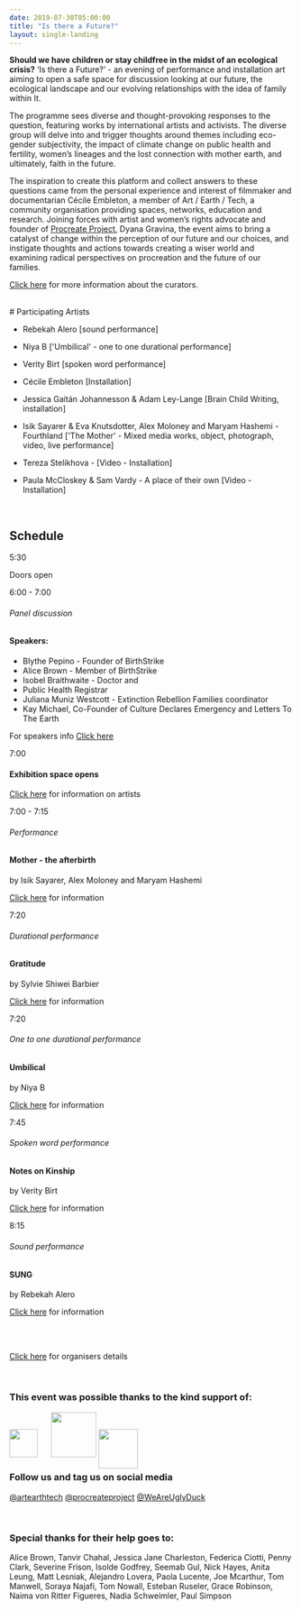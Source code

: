 ```yaml
---
date: 2019-07-30T05:00:00
title: "Is there a Future?"
layout: single-landing
---
```


**Should we have children or stay childfree in the midst of an ecological crisis?** ‘Is there a Future?’ -
an evening of performance and installation art aiming to open a safe space for discussion looking
at our future, the ecological landscape and our evolving relationships with the idea of family within
It.

The programme sees diverse and thought-provoking responses to the question, featuring works by international artists and activists. The diverse group will delve into and trigger thoughts around themes including eco-gender subjectivity, the impact of climate change on public health and fertility, women’s lineages and the lost connection with mother earth, and ultimately, faith in the future.

The inspiration to create this platform and collect answers to these questions came from the personal experience and interest of filmmaker and documentarian Cécile Embleton, a member of Art / Earth / Tech, a community organisation providing spaces, networks, education and research. Joining forces with artist and women’s rights advocate and founder of [Procreate Project](https://www.procreateproject.com/), Dyana Gravina, the event aims to bring a catalyst of change within the perception of our future and our choices, and instigate thoughts and actions towards creating a wiser world and examining radical perspectives on procreation and the future of our families.

[Click here](/is-there-a-future-programme/participating-artists#about-the-organisers) for more information about the curators.  

<br/>
# Participating Artists

- Rebekah Alero [sound performance]

- Niya B [&#39;Umbilical&#39; - one to one durational performance]

- Verity Birt [spoken word performance]

- Cécile Embleton [Installation]

- Jessica Gaitán Johannesson &amp; Adam Ley-Lange  [Brain Child Writing, installation]

- Isik Sayarer &amp; Eva Knutsdotter, Alex Moloney and Maryam Hashemi - Fourthland [&#39;The Mother&#39; -  Mixed media works, object, photograph, video, live performance]

- Tereza Stelikhova - [Video - Installation]

- Paula McCloskey &amp; Sam Vardy - A place of their own  [Video - Installation]

<br/>

## Schedule
<div class="schedule">
    <div class="col-left">
        <p class="time">5:30</p>
    </div>
    <div class="col-right">
        <p>Doors open</p>
    </div>
    <p class="clearfix"></p>
</div>

<div class="schedule">
    <div class="col-left">
        <p class="time">6:00 - 7:00</p>
    </div>
    <div class="col-right">
        <h6>Panel discussion</h6>
        <h4>Speakers:</h4>
        <ul>
            <li>Blythe Pepino - Founder of BirthStrike</li>
            <li>Alice Brown - Member of BirthStrike</li>
            <li>Isobel Braithwaite - Doctor and </li>
            <li>Public Health Registrar</li>
            <li>Juliana Muniz Westcott - Extinction Rebellion Families coordinator</li>
            <li>Kay Michael, Co-Founder of Culture Declares Emergency and Letters To The Earth</li>
        </ul>
        <p>For speakers info <a href="/is-there-a-future-programme/speakers">Click here</a></p>
    </div>
    <p class="clearfix"></p>
</div>

<div class="schedule">
    <div class="col-left">
        <p class="time">7:00</p>
    </div>
    <div class="col-right">
        <h4>Exhibition space opens</h4>
        <p><a href="/is-there-a-future-programme/participating-artists">Click here</a> for information on artists</p>
    </div>
    <p class="clearfix"></p>
</div>

<div class="schedule">
    <div class="col-left">
        <p class="time">7:00 - 7:15</p>
    </div>
    <div class="col-right">
        <h6>Performance </h6>
        <h4>Mother - the afterbirth</h4>
        <p>by Isik Sayarer, Alex Moloney and Maryam Hashemi </p>
        <p><a href="/is-there-a-future-programme/participating-artists#fourthland">Click here</a> for information</p>
    </div>
    <p class="clearfix"></p>
</div>

<div class="schedule">
    <div class="col-left">
        <p class="time">7:20</p>
    </div>
    <div class="col-right">
        <h6>Durational performance  </h6>
        <h4>Gratitude</h4>
        <p>by Sylvie Shiwei Barbier </p>
        <p><a href="/is-there-a-future-programme/participating-artists#gratitude">Click here</a> for information</p>
    </div>
    <p class="clearfix"></p>
</div>

<div class="schedule">
    <div class="col-left">
        <p class="time">7:20</p>
    </div>
    <div class="col-right">
        <h6>One to one durational performance</h6>
        <h4>Umbilical</h4>
        <p>by Niya B</p>
        <p><a href="/is-there-a-future-programme/participating-artists#umbilical">Click here</a> for information</p>
    </div>
    <p class="clearfix"></p>
</div>

<div class="schedule">
    <div class="col-left">
        <p class="time">7:45</p>
    </div>
    <div class="col-right">
        <h6>Spoken word performance </h6>
        <h4>Notes on Kinship</h4>
        <p>by Verity Birt</p>
        <p><a href="/is-there-a-future-programme/participating-artists#notes-on-kinship">Click here</a> for information</p>
    </div>
    <p class="clearfix"></p>
</div>

<div class="schedule">
    <div class="col-left">
        <p class="time">8:15</p>
    </div>
    <div class="col-right">
        <h6>Sound performance</h6>
        <h4>SUNG</h4>
        <p>by Rebekah Alero</p>
        <p><a href="/is-there-a-future-programme/participating-artists#sung">Click here</a> for information</p>
    </div>
    <p class="clearfix"></p>
</div>


<br/><br/>
<p><a href="/is-there-a-future-programme/participating-artists#about-the-organisers">Click here</a> for organisers details </p>

<br/>

### This event was possible thanks to the kind support of: 

<img src="/images/aet-white.png" width="50">
<img src="/images/ugly_duck_white.png" style="margin-left:20px;width:80px">
<img src="/images/procreate_white.png" width="70" style="position:relative;top:20px">

<br/>

### Follow us and tag us on social media 

[@artearthtech](https://www.facebook.com/#) [@procreateproject](https://www.facebook.com/procreateproject/) [@WeAreUglyDuck](https://www.facebook.com/#)

<br/>

### Special thanks for their help goes to: 

Alice Brown,
Tanvir Chahal,
Jessica Jane Charleston,
Federica Ciotti,
Penny Clark,
Severine Frison,
Isolde Godfrey,
Seemab Gul, 
Nick Hayes, 
Anita Leung, 
Matt Lesniak,
Alejandro Lovera,
Paola Lucente,
Joe Mcarthur,
Tom Manwell, 
Soraya Najafi,
Tom Nowall,
Esteban Ruseler, 
Grace Robinson,
Naima von Ritter Figueres,
Nadia Schweimler,
Paul Simpson 

